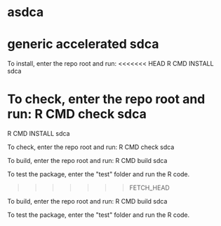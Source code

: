 # asdca
# generic accelerated sdca

To install, enter the repo root and run:
<<<<<<< HEAD
R CMD INSTALL sdca

To check, enter the repo root and run:
R CMD check sdca
=======
  R CMD INSTALL sdca

To check, enter the repo root and run:
  R CMD check sdca

To build, enter the repo root and run:
  R CMD build sdca

To test the package, enter the "test" folder and run the R code.
>>>>>>> FETCH_HEAD

To build, enter the repo root and run:
R CMD build sdca

To test the package, enter the "test" folder and run the R code.
